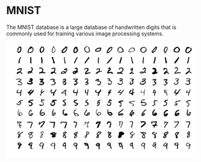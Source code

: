 # MNIST


The MNIST database is a large database of handwritten digits that is commonly used for training various image processing systems. 


![MNIST](MnistExamples.png)
